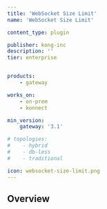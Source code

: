 ```yaml
---
title: 'WebSocket Size Limit'
name: 'WebSocket Size Limit'

content_type: plugin

publisher: kong-inc
description: ''
tier: enterprise


products:
    - gateway

works_on:
    - on-prem
    - konnect

min_version:
    gateway: '3.1'

# topologies:
#    - hybrid
#    - db-less
#    - traditional

icon: websocket-size-limit.png
---
```


## Overview
